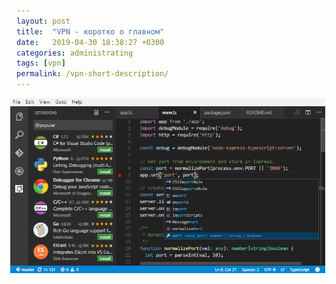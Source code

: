 ```yaml
---
layout: post
title:  "VPN - коротко о главном"
date:   2019-04-30 18:38:27 +0300
categories: administrating
tags: [vpn]
permalink: /vpn-short-description/
---
```


<img style="float: right;" src="/assets/img/home-screenshot-win-lg.png" alt="image" width="737" hspace="10" />
